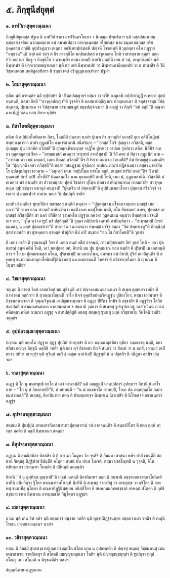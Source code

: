 <h1>๕. ภิกฺขุนีสํยุตฺตํ</h1>
<h3>๑. อาฬวิกาสุตฺตวณฺณนา</h3>
<p> ภิกฺขุนีสํยุตฺตสฺส    ปฐเม ติ อาฬวิยํ ชาตา อาฬวินครโตเยว จ นิกฺขมฺม ปพฺพชิตาฯ นฺติ กสฺสปสมฺมาสมฺพุทฺธสฺส เจติเย นวกมฺมตฺถาย ธนํ สมาทเปตฺวา อาคจฺฉนฺตสฺส ยโสธรสฺส นาม ธมฺมภาณกสฺส อริยปุคฺคลสฺส อกฺขีนิ อุปฺปาเฎตฺวา ตเตฺถว อกฺขิเภทปฺปเตฺตหิ ปญฺจหิ โจรสเตหิ นิวุตฺถตฺตา ตโต ปฎฺฐาย ‘‘อนฺธวน’’นฺติ สงฺขํ คตํ วนํฯ ตํ กิร สาวตฺถิโต ทกฺขิณปเสฺส คาวุตมเตฺต โหติ ราชารกฺขาย คุตฺตํฯ ตตฺถ ปวิเวกกามา ภิกฺขู จ ภิกฺขุนิโย จ คจฺฉนฺติฯ ตสฺมา อยมฺปิ กายวิเวกตฺถินี เยน ตํ วนํ, เตนุปสงฺกมิฯ นฺติ นิพฺพานํฯ ติ ปจฺจเวกฺขณญาเณนฯ นฺติ ตฺวํ เอตํ นิพฺพานปทํ วา นิพฺพานคามิมคฺคปทํ วา น ชานาสิฯ ติ วินิวิชฺฌนเตฺถน สตฺติสูลสทิสาฯ ติ ขนฺธา เตสํ อธิกุฎฺฎนภณฺฑิกาฯ ปฐมํฯ</p>


<h3>๒. โสมาสุตฺตวณฺณนา</h3>
<p> ทุติเย นฺติ อรหตฺตํฯ นฺติ ทุปฺปสหํฯ ติ ปริตฺตปญฺญายฯ ยสฺมา วา ทฺวีหิ องฺคุเลหิ กปฺปาสวฎฺฎิํ คเหตฺวา สุตฺตํ กนฺตนฺติ, ตสฺมา  อิตฺถี ‘‘ทฺวงฺคุลปญฺญา’’ติ วุจฺจติฯ ติ ผลสมาปตฺติญาเณ ปวตฺตมาเนฯ ติ จตุสจฺจธมฺมํ วิปสฺสนฺตสฺส, ปุพฺพภาเค วา วิปสฺสนาย อารมฺมณภูตํ ขนฺธปญฺจกเมวฯ ติ อญฺญํ วา กิญฺจิ ‘‘อหํ อสฺมี’’ติ ตณฺหามานทิฎฺฐิวเสน ยสฺส สิยาฯ ทุติยํฯ</p>


<h3>๓. กิสาโคตมีสุตฺตวณฺณนา</h3>
<p> ตติเย  ติ อปฺปมํสโลหิตตาย กิสา, โคตมีติ ปนสฺสา นามํฯ ปุเพฺพ กิร สาวตฺถิยํ เอกสฺมิํ กุเล อสีติโกฎิธนํ สพฺพํ องฺคาราว ชาตํฯ กุฎุมฺพิโก องฺคารชาตานิ อนีหริตฺวา  – ‘‘อวสฺสํ โกจิ ปุญฺญวา ภวิสฺสติ, ตสฺส ปุเญฺญน ปุน ปากติกํ ภวิสฺสตี’’ติ สุวณฺณหิรญฺญสฺส จาฎิโย ปูเรตฺวา อาปเณ ฐเปตฺวา สมีเป นิสีทิฯ อเถกา ทุคฺคตกุลสฺส ธีตา – ‘‘อฑฺฒมาสกํ คเหตฺวา ทารุสากํ อาหริสฺสามี’’ติ วีถิํ คตา ตํ ทิสฺวา กุฎุมฺพิกํ อาห – ‘‘อาปเณ ตาว ธนํ เอตฺตกํ, เคเห กิตฺตกํ ภวิสฺสตี’’ติฯ กิํ ทิสฺวา อมฺม เอวํ กเถสีติ? อิมํ หิรญฺญสุวณฺณนฺติฯ โส ‘‘ปุญฺญวตี เอสา ภวิสฺสตี’’ติ ตสฺสา วสนฎฺฐานํ ปุจฺฉิตฺวา อาปเณ ภณฺฑํ ปฎิสาเมตฺวา ตสฺสา มาตาปิตโร อุปสงฺกมิตฺวา เอวมาห – ‘‘อมฺหากํ เคเห วยปฺปโตฺต ทารโก อตฺถิ, ตเสฺสตํ ทาริกํ เทถา’’ติฯ กิํ สามิ ทุคฺคเตหิ สทฺธิํ เกฬิํ กโรสีติ? มิตฺตสนฺถโว นาม ทุคฺคเตหิปิ สทฺธิํ โหติ, เทถ นํ, กุฎุมฺพสามินี ภวิสฺสตีติ นํ คเหตฺวา ฆรํ อาเนสิฯ สา สํวาสมนฺวาย ปุตฺตํ วิชาตาฯ ปุโตฺต ปทสา อาหิณฺฑนกาเล กาลมกาสิฯ สา ทุคฺคตกุเล อุปฺปชฺชิตฺวา มหากุลํ คนฺตฺวาปิ ‘‘ปุตฺตวินาสํ ปตฺตามฺหี’’ติ อุปฺปนฺนพลวโสกา ปุตฺตสฺส สรีรกิจฺจํ วาเรตฺวา ตํ มตกเฬวรํ อาทาย นคเร วิปฺปลปนฺตี จรติฯ</p>


<p>เอกทิวสํ มหติยา พุทฺธวีถิยา ทสพลสฺส  สนฺติกํ คนฺตฺวา – ‘‘ปุตฺตสฺส เม อโรคภาวตฺถาย เภสชฺชํ เทถ ภควา’’ติ อาหฯ คจฺฉ สาวตฺถิํ อาหิณฺฑิตฺวา ยสฺมิํ เคเห มตปุโพฺพ นตฺถิ, ตโต สิทฺธตฺถกํ อาหร, ปุตฺตสฺส เต เภสชฺชํ ภวิสฺสตีติฯ สา นครํ ปวิสิตฺวา ธุรเคหโต ปฎฺฐาย ภควตา วุตฺตนเยน คนฺตฺวา สิทฺธตฺถกํ ยาจนฺตี ฆเร ฆเร, ‘‘กุโต ตฺวํ เอวรูปํ ฆรํ ปสฺสิสฺสสี’’ติ วุตฺตา กติปยานิ เคหานิ อาหิณฺฑิตฺวา – ‘‘สเพฺพสมฺปิ กิรายํ ธมฺมตา, น มยฺหํ ปุตฺตเสฺสวา’’ติ สาลายํ ฉวํ ฉเฑฺฑตฺวา ปพฺพชฺชํ ยาจิฯ สตฺถา ‘‘อิมํ ปพฺพาเชตู’’ติ ภิกฺขุนิอุปสฺสยํ เปเสสิฯ สา ขุรเคฺคเยว อรหตฺตํ ปาปุณิฯ อิมํ เถริํ สนฺธาย ‘‘อถ โข กิสาโคตมี’’ติ วุตฺตํฯ</p>


<p>ติ เอกา อาสิฯ ติ รุทมานมุขี วิยฯ ติ เอตฺถ  อนฺตํ อตีตํ อจฺจนฺตํ, ภาวนปุํสกเมตํฯ อิทํ วุตฺตํ โหติ – ยถา ปุตฺตมรณํ อนฺตํ อตีตํ โหติ, เอวํ มตปุตฺตา อหํ, อิทานิ มม ปุน ปุตฺตมรณํ นาม นตฺถิฯ ติ ปุริสาปิ เม เอตทนฺติกาว ฯ โย เม ปุตฺตมรณสฺส อโนฺต, ปุริสานมฺปิ เม เอเสวโนฺต, อภพฺพา อหํ อิทานิ ปุริสํ คเวสิตุนฺติฯ ติ สเพฺพสุ ขนฺธายตนธาตุภวโยนิคติฐิตินิวาเสสุ มม ตณฺหานนฺที วิหตาฯ ติ อวิชฺชากฺขโนฺธฯ ติ ญาเณน ภิโนฺนฯ ตติยํฯ</p>


<h3>๔. วิชยาสุตฺตวณฺณนา</h3>
<p> จตุเตฺถ ติ อาตตํ วิตตํ อาตตวิตตํ ฆนํ สุสิรนฺติ เอวํ ปญฺจงฺคสมนฺนาคเตนฯ ติ สเพฺพ ตุยฺหํเยว เทมิฯ ติ นาหํ เตน อตฺถิกาฯ ติ สุวณฺณวโณฺณปิ กาโย นิจฺจํ อุคฺฆริตปคฺฆริตเฎฺฐน ปูติกาโยว, ตสฺมา เอวมาหฯ ติ ภิชฺชนสภาเวนฯ ติ จุณฺณวิจุณฺณํ อาปชฺชนธเมฺมนฯ ติ อฎฺฎา ปีฬิตา โหมิฯ ติ ลชฺชามิฯ ติ  อฎฺฐวิธา โลกิยสมาปตฺติ อารมฺมณสนฺตตาย องฺคสนฺตตาย จ สนฺตาติ วุตฺตาฯ ติ สเพฺพสุ รูปารูปภเวสุ, เตสํ ทฺวินฺนํ ภวานํ คหิตตฺตา คหิเต กามภเว อฎฺฐสุ จ สมาปตฺตีสูติ เอเตสุ สเพฺพสุ ฐาเนสุ มยฺหํ อวิชฺชาตโม วิหโตติ วทติฯ จตุตฺถํฯ</p>


<h3>๕. อุปฺปลวณฺณาสุตฺตวณฺณนา</h3>
<p> ปญฺจเม นฺติ อคฺคโต ปฎฺฐาย สุฎฺฐุ ปุปฺผิตํ สาลรุกฺขํฯ ติ ตว วณฺณธาตุสทิสา ทุติยา วณฺณธาตุ นตฺถิ, ตยา สทิสา อญฺญา ภิกฺขุนี นตฺถีติ วทติฯ นฺติ ยถา ตฺวํ อิธาคตา กิญฺจิ สนฺถวํ วา สิเนหํ วา น ลภสิ, เอวเมวํ เตปิ ตยาว สทิสา ภเวยฺยุํฯ นฺติ ทฺวินฺนํ อกฺขีนํ มเชฺฌ นาสวํเสปิ ติฎฺฐนฺติํ มํ น ปสฺสสิฯ ติ วสีภูตา อสฺมิฯ ปญฺจมํฯ</p>


<h3>๖. จาลาสุตฺตวณฺณนา</h3>
<p> ฉเฎฺฐ  ติ โก นุ มนฺทพุทฺธิ พาโล ตํ เอวํ คาหาเปสิ? นฺติ อญฺญมฺปิ นานปฺปการํ อุปทฺทวํฯ อิทานิ ยํ มาโร อาห  – ‘‘โก นุ ตํ อิทมาทปยี’’ติ, ตํ มทฺทนฺตี – ‘‘น มํ อนฺธพาโล อาทเปสิ, โลเก ปน อคฺคปุคฺคโล สตฺถา ธมฺมํ เทเสสี’’ติ ทเสฺสตุํ, ติอาทิมาหฯ ตตฺถ ติ ปรมตฺถสเจฺจ นิพฺพาเน นิเวเสสิฯ ติ นิโรธสจฺจํ อชานนฺตาฯ ฉฎฺฐํฯ</p>


<h3>๗. อุปจาลาสุตฺตวณฺณนา</h3>
<p> สตฺตเม  ติ ปุนปฺปุนํ มรณมารกิเลสมารเทวปุตฺตมารานํ วสํ อาคจฺฉนฺติฯ ติ สนฺตาปิโตฯ ติ ยตฺถ ตุยฺหํ มารสฺส อคติฯ ติ ตสฺมิํ นิพฺพาเนฯ สตฺตมํฯ</p>


<h3>๘. สีสุปจาลาสุตฺตวณฺณนา</h3>
<p> อฎฺฐเม ติ สมณิสทิสา ทิสฺสสิฯ ติ กิํ การณา โมมูหา วิย จรสิ? ติ อิมมฺหา สาสนา พหิฯ ปาสํ เฑนฺตีติ  สตฺตานํ จิเตฺตสุ ทิฎฺฐิปาสํ ขิปนฺตีติ อโตฺถฯ สาสนํ ปน ปาเส โมเจติ, ตสฺมา ปาสโณฺฑติ น วุจฺจติ, อิโต พหิทฺธาเยว ปาสณฺฑา โหนฺติฯ ติ สํสีทนฺติ ลคฺคนฺติฯ</p>


<p>อิทานิ ‘‘กํ นุ อุทฺทิสฺส มุณฺฑาสี’’ติ ปญฺหํ กเถนฺตี ติอาทิมาหฯ ตตฺถ ติ สพฺพานิ ขนฺธายตนธาตุภวโยนิคติอาทีนิ อภิภวิตฺวา ฐิโตฯ มรณมาราทโย นุทิ นีหรีติ ติ สเพฺพสุ ราคาทีสุ วา มารยุเทฺธ วา อชิโตฯ ติ สเพฺพสุ ขนฺธาทีสุ มุโตฺตฯ ติ ตณฺหาทิฎฺฐินิสฺสเยน  อนิสฺสิโตฯ ติ สพฺพกมฺมกฺขยสงฺขาตํ อรหตฺตํ ปโตฺตฯ ติ อุปธิสงฺขยสงฺขาเต นิพฺพาเน อารมฺมณโต วิมุโตฺตฯ อฎฺฐมํฯ</p>


<h3>๙. เสลาสุตฺตวณฺณนา</h3>
<p> นวเม นฺติ เกน อิทํ กตํฯ นฺติ อตฺตภาวํ สนฺธาย วทติฯ นฺติ ทุกฺขปติฎฺฐานตฺตา อตฺตภาวเมว วทติฯ ติ เหตุนิโรเธน ปจฺจยเวกเลฺลนฯ นวมํฯ</p>


<h3>๑๐. วชิราสุตฺตวณฺณนา</h3>
<p> ทสเม   ติ อิมสฺมิํ สุทฺธสงฺขารปุเญฺช ปรมตฺถโต สโตฺต นาม น อุปลพฺภติฯ ติ ปญฺจสุ ขเนฺธสุ วิชฺชมาเนสุ เตน เตนากาเรน ววตฺถิเตสุฯ ติ สโตฺตติ สมญฺญามตฺตเมว โหติฯ นฺติ ปญฺจกฺขนฺธทุกฺขํฯ ติ ฐเปตฺวา ทุกฺขํ อโญฺญ เนว สโมฺภติ น นิรุชฺฌตีติฯ ทสมํฯ</p>

</p>


<p>สํยุตฺตนิกาย-อฎฺฐกถาย</p>

</p>





